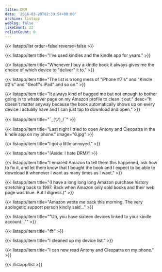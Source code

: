 ```yaml
---
title: DRM
date: '2016-03-28T02:39:54+00:00'
archive: listapp
weblog: false
likeCount: 22
relistCount: 0
---
```



{{< listapp/list order=false reverse=false >}}

   {{< listapp/item title="I've used kindles and the kindle app for years." >}}

   {{< listapp/item title="Whenever I buy a kindle book it always gives me the choice of which device to \"deliver\" it to." >}}

   {{< listapp/item title="The list is a long mess of \"iPhone #7's\" and \"Kindle #2's\" and \"Geoff's iPad\" and so on." >}}

   {{< listapp/item title="It always kind of bugged me but not enough to bother going in to whatever page on my Amazon profile to clean it out."
      desc="It doesn't matter anyway because the book automatically shows up on every device I actually have and I can just tap to download and open." >}}

   {{< listapp/item title="¯\_(ツ)_/¯" >}}

   {{< listapp/item title="Last night I tried to open Antony and Cleopatra in the kindle app on my phone."
      image="6.jpg" >}}

   {{< listapp/item title="I got a little annoyed." >}}

   {{< listapp/item title="(Aside: I hate DRM)" >}}

   {{< listapp/item title="I emailed Amazon to tell them this happened, ask how to fix it, and let them know that I bought the book and I expect to be able to download it whenever I want as many times as I want." >}}

   {{< listapp/item title="(I have a long long long Amazon purchase history stretching back to 1997. Back when Amazon only sold books and their web page was blue. But I digress.)" >}}

   {{< listapp/item title="Amazon wrote me back this morning. The very apologetic support person kindly said..." >}}

   {{< listapp/item title="\"Uh, you have sixteen devices linked to your kindle account...\"" >}}

   {{< listapp/item title="😳" >}}

   {{< listapp/item title="I cleaned up my device list." >}}

   {{< listapp/item title="I can now read Antony and Cleopatra on my phone." >}}

{{< /listapp/list >}}
